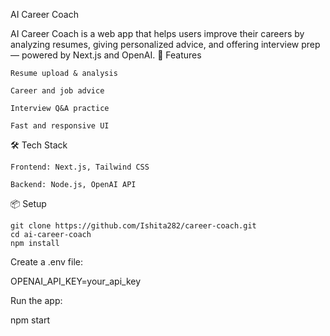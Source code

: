 AI Career Coach

AI Career Coach is a web app that helps users improve their careers by analyzing resumes, giving personalized advice, and offering interview prep — powered by Next.js and OpenAI.
🚀 Features

    Resume upload & analysis

    Career and job advice

    Interview Q&A practice

    Fast and responsive UI

🛠️ Tech Stack

    Frontend: Next.js, Tailwind CSS

    Backend: Node.js, OpenAI API

📦 Setup

    git clone https://github.com/Ishita282/career-coach.git
    cd ai-career-coach
    npm install

Create a .env file:

OPENAI_API_KEY=your_api_key

Run the app:

npm start
